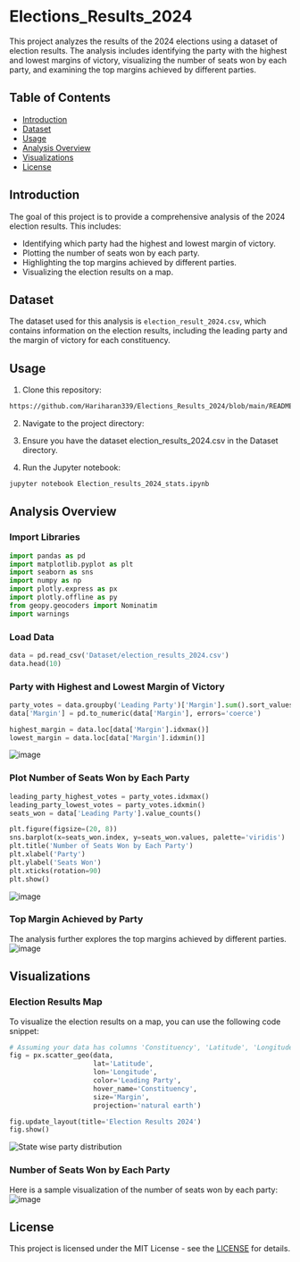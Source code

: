 # Elections_Results_2024


This project analyzes the results of the 2024 elections using a dataset of election results. The analysis includes identifying the party with the highest and lowest margins of victory, visualizing the number of seats won by each party, and examining the top margins achieved by different parties.

## Table of Contents
- [Introduction](#introduction)
- [Dataset](#dataset)
- [Usage](#usage)
- [Analysis Overview](#analysis-overview)
- [Visualizations](#visualizations)
- [License](#license)

## Introduction

The goal of this project is to provide a comprehensive analysis of the 2024 election results. This includes:
- Identifying which party had the highest and lowest margin of victory.
- Plotting the number of seats won by each party.
- Highlighting the top margins achieved by different parties.
- Visualizing the election results on a map.

## Dataset

The dataset used for this analysis is `election_result_2024.csv`, which contains information on the election results, including the leading party and the margin of victory for each constituency.


## Usage
1. Clone this repository:

```sh
https://github.com/Hariharan339/Elections_Results_2024/blob/main/README.md
```

2. Navigate to the project directory:


3. Ensure you have the dataset election_results_2024.csv in the Dataset directory.

4. Run the Jupyter notebook:

```sh
jupyter notebook Election_results_2024_stats.ipynb
```
## Analysis Overview
### Import Libraries

```python
import pandas as pd
import matplotlib.pyplot as plt
import seaborn as sns
import numpy as np
import plotly.express as px
import plotly.offline as py
from geopy.geocoders import Nominatim
import warnings
```

### Load Data

```python
data = pd.read_csv('Dataset/election_results_2024.csv')
data.head(10)
```

### Party with Highest and Lowest Margin of Victory

```python
party_votes = data.groupby('Leading Party')['Margin'].sum().sort_values(ascending=False)
data['Margin'] = pd.to_numeric(data['Margin'], errors='coerce')

highest_margin = data.loc[data['Margin'].idxmax()]
lowest_margin = data.loc[data['Margin'].idxmin()]

```
![image](https://github.com/Hariharan3349/Elections_Results_2024/blob/main/graph/Highest%20and%20lowest%20Victory%20Candidate.png)

### Plot Number of Seats Won by Each Party

```python
leading_party_highest_votes = party_votes.idxmax()
leading_party_lowest_votes = party_votes.idxmin()
seats_won = data['Leading Party'].value_counts()

plt.figure(figsize=(20, 8))
sns.barplot(x=seats_won.index, y=seats_won.values, palette='viridis')
plt.title('Number of Seats Won by Each Party')
plt.xlabel('Party')
plt.ylabel('Seats Won')
plt.xticks(rotation=90)
plt.show()
```
![image](https://github.com/Hariharan3349/Elections_Results_2024/blob/main/graph/Plot%20number%20of%20seats%20won%20by%20each%20party.png)
### Top Margin Achieved by Party
The analysis further explores the top margins achieved by different parties.
![image](https://github.com/Hariharan3349/Elections_Results_2024/blob/main/graph/Top%20margin%20Achieved%20by%20party.png)

## Visualizations
### Election Results Map
To visualize the election results on a map, you can use the following code snippet:
```python
# Assuming your data has columns 'Constituency', 'Latitude', 'Longitude', 'Leading Party'
fig = px.scatter_geo(data,
                     lat='Latitude',
                     lon='Longitude',
                     color='Leading Party',
                     hover_name='Constituency',
                     size='Margin',
                     projection='natural earth')

fig.update_layout(title='Election Results 2024')
fig.show()
```
![State wise party distribution](https://github.com/Hariharan3349/Elections_Results_2024/blob/main/graph/State%20wise%20party%20distribution.png)

### Number of Seats Won by Each Party
Here is a sample visualization of the number of seats won by each party:
![image](https://github.com/Hariharan3349/Elections_Results_2024/blob/main/graph/Top%2010%20trailing%20party%20by%20SEAT.png)
## License
This project is licensed under the MIT License - see the [LICENSE](https://github.com/Hariharan3349/Elections_Results_2024/blob/main/LICENSE) for details.
